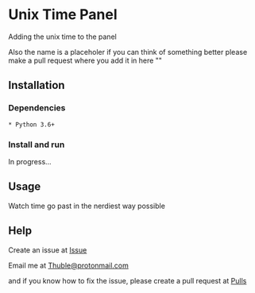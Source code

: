 # Unix Time Panel

Adding the unix time to the panel 

Also the name is a placeholer if you can think of something better please make a pull request where you add it in here ""

## Installation

### Dependencies

    * Python 3.6+

### Install and run

In progress...

## Usage

Watch time go past in the nerdiest way possible

## Help

Create an issue at [Issue](https://github.com/Thubs/Unix-Time-Panel/issues)

Email me at [Thuble@protonmail.com](mailto:Thuble@protonmail.com)

and if you know how to fix the issue, please create a pull request at [Pulls](https://github.com/Thubs/Unix-Time-Panel/pulls)
